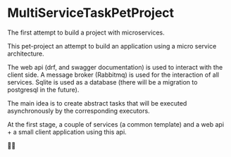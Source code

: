 # MultiServiceTaskPetProject
The first attempt to build a project with microservices.


This pet-project an attempt to build an application using a micro service architecture.

The web api (drf, and swagger documentation) is used to interact with the client side.
A message broker (Rabbitmq) is used for the interaction of all services.
Sqlite is used as a database (there will be a migration to postgresql in the future).

The main idea is to create abstract tasks that will be executed asynchronously by the corresponding executors.

At the first stage, a couple of services (a common template) and a web api + a small client application using this api.

🥷🏻
